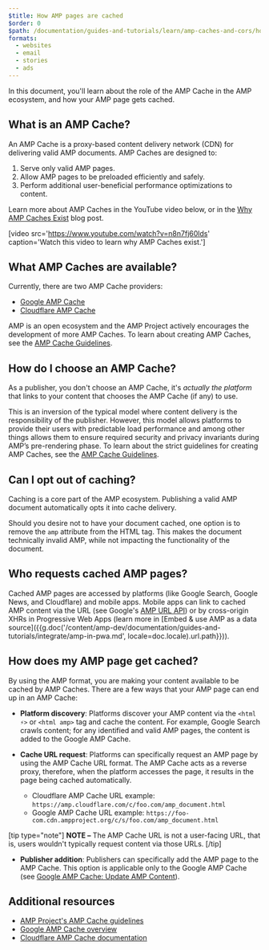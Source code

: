 ```yaml
---
$title: How AMP pages are cached
$order: 0
$path: /documentation/guides-and-tutorials/learn/amp-caches-and-cors/how-cached.html
formats:
  - websites
  - email
  - stories
  - ads
---
```


In this document, you'll learn about the role of the AMP Cache in the AMP ecosystem, and how your AMP page gets cached.

## What is an AMP Cache?
An AMP Cache is a proxy-based content delivery network (CDN) for delivering valid AMP documents. AMP Caches are designed to:

1.  Serve only valid AMP pages.
2.  Allow AMP pages to be preloaded efficiently and safely.
3.  Perform additional user-beneficial performance optimizations to content.

Learn more about AMP Caches in the YouTube video below, or in the [Why AMP Caches Exist](https://medium.com/@pbakaus/why-amp-caches-exist-cd7938da2456) blog post.

[video src='https://www.youtube.com/watch?v=n8n7fj60lds' caption='Watch this video to learn why AMP Caches exist.']

## What AMP Caches are available?
Currently, there are two AMP Cache providers:

- [Google AMP Cache](https://developers.google.com/amp/cache/)
- [Cloudflare AMP Cache](https://amp.cloudflare.com/)

AMP is an open ecosystem and the AMP Project actively encourages the development of more AMP Caches.  To learn about creating AMP Caches, see the [AMP Cache Guidelines](https://github.com/ampproject/amphtml/blob/master/spec/amp-cache-guidelines.md).

## How do I choose an AMP Cache?

As a publisher, you don't choose an AMP Cache, it's *actually the platform* that links to your content that chooses the AMP Cache (if any) to use.

This is an inversion of the typical model where content delivery is the responsibility of the publisher.  However, this model allows platforms to provide their users with predictable load performance and among other things allows them to ensure required security and privacy invariants during AMP’s pre-rendering phase. To learn about the strict guidelines for creating AMP Caches, see the [AMP Cache Guidelines](https://github.com/ampproject/amphtml/blob/master/spec/amp-cache-guidelines.md).

## Can I opt out of caching?

Caching is a core part of the AMP ecosystem. Publishing a valid AMP document automatically opts it into cache delivery.

Should you desire not to have your document cached, one option is to remove the `amp` attribute from the HTML tag. This makes the document technically invalid AMP, while not impacting the functionality of the document.

## Who requests cached AMP pages?

Cached AMP pages are accessed by platforms (like Google Search, Google News, and Cloudflare) and mobile apps. Mobile apps can link to cached AMP content via the URL (see Google's [AMP URL API](https://developers.google.com/amp/cache/use-amp-url)) or by cross-origin XHRs in  Progressive Web Apps (learn more in [Embed & use AMP as a data source]({{g.doc('/content/amp-dev/documentation/guides-and-tutorials/integrate/amp-in-pwa.md', locale=doc.locale).url.path}})).

<amp-img src="/static/img/docs/platforms_accessing_cache.png"
         width="1054" height="356" layout="responsive"
         alt="platforms and mobile apps access cached AMP pages">
</amp-img>

## How does my AMP page get cached?
By using the AMP format, you are making your content available to be cached by AMP Caches. There are a few ways that your AMP page can end up in an AMP Cache:

* **Platform discovery**:  Platforms discover your AMP content via the `<html ⚡>` or `<html amp>` tag and cache the content. For example, Google Search crawls content; for any identified and valid AMP pages, the content is added to the Google AMP Cache.

* **Cache URL request**: Platforms can specifically request an AMP page by using the AMP Cache URL format.  The AMP Cache acts as a reverse proxy, therefore, when the platform accesses the page, it results in the page being cached automatically.
    - Cloudflare AMP Cache URL example: `https://amp.cloudflare.com/c/foo.com/amp_document.html`
    - Google AMP Cache URL example: `https://foo-com.cdn.ampproject.org/c/s/foo.com/amp_document.html`

[tip type="note"]
**NOTE –** The AMP Cache URL is not a user-facing URL, that is, users wouldn't typically request content via those URLs.
[/tip]

* **Publisher addition**: Publishers can specifically add the AMP page to the AMP Cache.  This option is applicable only to the Google AMP Cache (see [Google AMP Cache: Update AMP Content](https://developers.google.com/amp/cache/update-cache)).

## Additional resources

* [AMP Project's AMP Cache guidelines](https://github.com/ampproject/amphtml/blob/master/spec/amp-cache-guidelines.md)
* [Google AMP Cache overview](https://developers.google.com/amp/cache/overview)
* [Cloudflare AMP Cache documentation](https://amp.cloudflare.com/)
